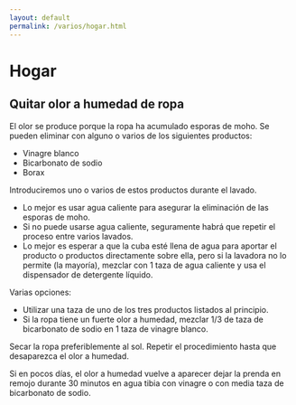 ```yaml
---
layout: default
permalink: /varios/hogar.html
---
```


# Hogar

## Quitar olor a humedad de ropa

El olor se produce porque la ropa ha acumulado esporas de moho. Se pueden eliminar con alguno o varios de los siguientes productos:

* Vinagre blanco
* Bicarbonato de sodio
* Borax

Introduciremos uno o varios de estos productos durante el lavado.

* Lo mejor es usar agua caliente para asegurar la eliminación de las esporas de moho.
* Si no puede usarse agua caliente, seguramente habrá que repetir el proceso entre varios lavados.
* Lo mejor es esperar a que la cuba esté llena de agua para aportar el producto o productos directamente sobre ella, pero si la lavadora no lo permite (la mayoría), mezclar con 1 taza de agua caliente y usa el dispensador de detergente líquido.

Varias opciones:

* Utilizar una taza de uno de los tres productos listados al principio.
* Si la ropa tiene un fuerte olor a humedad, mezclar 1/3 de taza de bicarbonato de sodio en 1 taza de vinagre blanco.

Secar la ropa preferiblemente al sol. Repetir el procedimiento hasta que desaparezca el olor a humedad.

Si en pocos días, el olor a humedad vuelve a aparecer dejar la prenda en remojo durante 30 minutos en agua tibia con vinagre o con media taza de bicarbonato de sodio.
